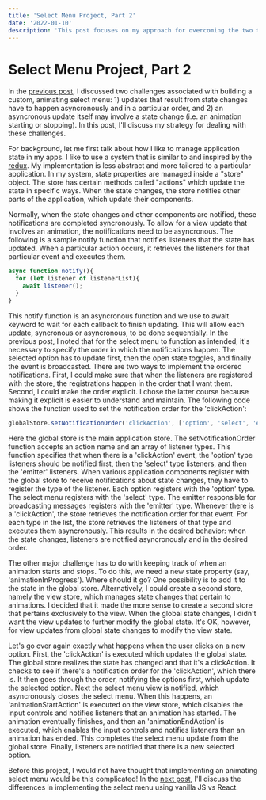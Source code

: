 ```yaml
---
title: 'Select Menu Project, Part 2'
date: '2022-01-10'
description: 'This post focuses on my approach for overcoming the two technical challenges associated with developing an animating select menu.'
---
```


# Select Menu Project, Part 2

In the [previous post](select-menu-part-2), I discussed two challenges associated with building a custom, animating select menu: 1) updates that result from state changes have to happen asyncronously and in a particular order, and 2) an asyncronous update itself may involve a state change (i.e. an animation starting or stopping). In this post, I'll discuss my strategy for dealing with these challenges.

For background, let me first talk about how I like to manage application state in my apps. I like to use a system that is similar to and inspired by the [redux](https://redux.js.org/). My implementation is less abstract and more tailored to a particular application. In my system, state properties are managed inside a "store" object. The store has certain methods called "actions" which update the state in specific ways. When the state changes, the store notifies other parts of the application, which update their components.

Normally, when the state changes and other components are notified, these notifications are completed syncronously. To allow for a view update that involves an animation, the notifications need to be asyncronous. The following is a sample notify function that notifies listeners that the state has updated. When a particular action occurs, it retrieves the listeners for that particular event and executes them.

~~~js
async function notify(){
  for (let listener of listenerList){
    await listener();
  }
}
~~~

This notify function is an asyncronous function and we use to await keyword to wait for each callback to finish updating. This will allow each update, syncronous or asyncronous, to be done sequentially. In the previous post, I noted that for the select menu to function as intended, it's necessary to specify the order in which the notifications happen. The selected option has to update first, then the open state toggles, and finally the event is broadcasted. There are two ways to implement the ordered notifications. First, I could make sure that when the listeners are registered with the store, the registrations happen in the order that I want them. Second, I could make the order explicit. I chose the latter course because making it explicit is easier to understand and maintain. The following code shows the function used to set the notification order for the 'clickAction':

~~~js
globalStore.setNotificationOrder('clickAction', ['option', 'select', 'emitter']);
~~~

Here the global store is the main application store. The setNotificationOrder function accepts an action name and an array of listener types. This function specifies that when there is a 'clickAction' event, the 'option' type listeners should be notified first, then the 'select' type listeners, and then the 'emitter' listeners. When various application components register with the global store to receive notifications about state changes, they have to register the type of the listener. Each option registers with the 'option' type. The select menu registers with the 'select' type. The emitter responsible for broadcasting messages registers with the 'emitter' type. Whenever there is a 'clickAction', the store retrieves the notification order for that event. For each type in the list, the store retrieves the listeners of that type and executes them asyncronously. This results in the desired behavior: when the state changes, listeners are notified asyncronously and in the desired order.

The other major challenge has to do with keeping track of when an animation starts and stops. To do this, we need a new state property (say, 'animationInProgress'). Where should it go? One possibility is to add it to the state in the global store. Alternatively, I could create a second store, namely the view store, which manages state changes that pertain to animations. I decided that it made the more sense to create a second store that pertains exclusively to the view. When the global state changes, I didn't want the view updates to further modify the global state. It's OK, however, for view updates from global state changes to modify the view state.

Let's go over again exactly what happens when the user clicks on a new option. First, the 'clickAction' is executed which updates the global state. The global store realizes the state has changed and that it's a clickAction. It checks to see if there's a notification order for the 'clickAction', which there is. It then goes through the order, notifying the options first, which update the selected option. Next the select menu view is notified, which asyncronously closes the select menu. When this happens, an 'animationStartAction' is executed on the view store, which disables the input controls and notifies listeners that an animation has started. The animation eventually finishes, and then an 'animationEndAction' is executed, which enables the input controls and notifies listeners than an animation has ended. This completes the select menu update from the global store. Finally, listeners are notified that there is a new selected option.

Before this project, I would not have thought that implementing an animating select menu would be this complicated! In the [next post](select-menu-part-3), I'll discuss the differences in implementing the select menu using vanilla JS vs React.
